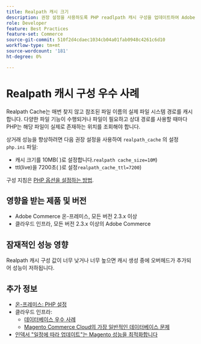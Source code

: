 ```yaml
---
title: Realpath 캐시 크기
description: 권장 설정을 사용하도록 PHP readlpath 캐시 구성을 업데이트하여 Adobe Commerce 성능을 최적화하는 방법을 알아봅니다.
role: Developer
feature: Best Practices
feature-set: Commerce
source-git-commit: 510f2d4cdaec1034cb04a01fab0948c4261c6d10
workflow-type: tm+mt
source-wordcount: '181'
ht-degree: 0%

---
```



# Realpath 캐시 구성 우수 사례

Realpath Cache는 매번 찾지 않고 참조된 파일 이름의 실제 파일 시스템 경로를 캐시합니다. 다양한 파일 기능이 수행되거나 파일이 필요하고 상대 경로를 사용할 때마다 PHP는 해당 파일이 실제로 존재하는 위치를 조회해야 합니다.

상거래 성능을 향상하려면 다음 권장 설정을 사용하여 `realpath_cache` 의 설정 `php.ini` 파일:

- 캐시 크기를 10MB( )로 설정합니다.`realpath cache_size=10M`)
- ttl(live)을 7200초( )로 설정`realpath_cache_ttl=7200`)

구성 지침은 [PHP 옵션을 설정하는 방법](../../../installation/prerequisites/php-settings.md#how-to-set-php-options).

## 영향을 받는 제품 및 버전

- Adobe Commerce 온-프레미스, 모든 버전 2.3.x 이상
- 클라우드 인프라, 모든 버전 2.3.x 이상의 Adobe Commerce

## 잠재적인 성능 영향

Realpath 캐시 구성 값이 너무 낮거나 너무 높으면 캐시 생성 중에 오버헤드가 추가되어 성능이 저하됩니다.

## 추가 정보

- [온-프레미스: PHP 설정](../../../performance/software.md#php-settings)
- 클라우드 인프라:
   - [데이터베이스 우수 사례](database-on-cloud.md)
   - [Magento Commerce Cloud의 가장 일반적인 데이터베이스 문제](../maintenance/resolve-database-performance-issues.md)
- [인덱서 &quot;일정에 따라 업데이트&quot;는 Magento 성능을 최적화합니다](../maintenance/indexer-configuration.md)

